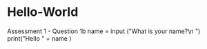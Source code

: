 # Hello-World
Assessment 1 - Question 1b
name = input ("What is your name?\n ")
print("Hello " + name )
